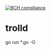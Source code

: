[![BCH compliance](https://bettercodehub.com/edge/badge/aijayadams/trolld?branch=master)](https://bettercodehub.com/)

# trolld
go run *.go -O
